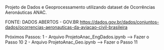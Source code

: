 Projeto de Dados e Geoprocessamento utilizando dataset de Ocorrências Aeronáuticas ANAC.

FONTE: DADOS ABERTOS - GOV.BR
https://dados.gov.br/dados/conjuntos-dados/ocorrencias-aeronauticas-da-aviacao-civil-brasileira

Próximos Passos:
1 - Arquivo ProjetoAnac_EngDados.ipynb --> Fazer o Passo 10
2 - Arquivo ProjetoAnac_Geo.ipynb --> Fazer o Passo 11
